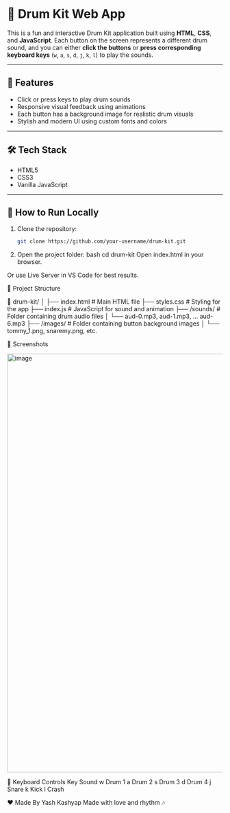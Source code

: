 # 🥁 Drum Kit Web App

This is a fun and interactive Drum Kit application built using **HTML**, **CSS**, and **JavaScript**. Each button on the screen represents a different drum sound, and you can either **click the buttons** or **press corresponding keyboard keys** (`w`, `a`, `s`, `d`, `j`, `k`, `l`) to play the sounds.

---

## 🎯 Features

- Click or press keys to play drum sounds
- Responsive visual feedback using animations
- Each button has a background image for realistic drum visuals
- Stylish and modern UI using custom fonts and colors

---

## 🛠️ Tech Stack

- HTML5
- CSS3
- Vanilla JavaScript

---

## 🔧 How to Run Locally

1. Clone the repository:
   ```bash
   git clone https://github.com/your-username/drum-kit.git
2. Open the project folder:
bash
cd drum-kit
Open index.html in your browser.

Or use Live Server in VS Code for best results.

🧱 Project Structure

📁 drum-kit/
│
├── index.html        # Main HTML file
├── styles.css        # Styling for the app
├── index.js          # JavaScript for sound and animation
├── /sounds/          # Folder containing drum audio files
│   └── aud-0.mp3, aud-1.mp3, ... aud-6.mp3
├── /images/          # Folder containing button background images
│   └── tommy_1.png, snaremy.png, etc.

🎨 Screenshots

<img width="1918" height="977" alt="image" src="https://github.com/user-attachments/assets/64ef3905-e995-4cfa-9eda-0195302407a9" />

📌 Keyboard Controls
Key	Sound
w	Drum 1
a	Drum 2
s	Drum 3
d	Drum 4
j	Snare
k	Kick
l	Crash

❤️ Made By
Yash Kashyap
Made with love and rhythm 🎶
